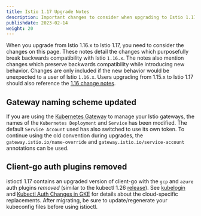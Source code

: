 ```yaml
---
title: Istio 1.17 Upgrade Notes
description: Important changes to consider when upgrading to Istio 1.17.
publishdate: 2023-02-14
weight: 20
---
```


When you upgrade from Istio 1.16.x to Istio 1.17, you need to consider the changes on this page.
These notes detail the changes which purposefully break backwards compatibility with Istio `1.16.x`.
The notes also mention changes which preserve backwards compatibility while introducing new behavior.
Changes are only included if the new behavior would be unexpected to a user of Istio `1.16.x`.
Users upgrading from 1.15.x to Istio 1.17 should also reference the [1.16 change notes](/pt-br/news/releases/1.16.x/announcing-1.16/change-notes/).

## Gateway naming scheme updated

If you are using the [Kubernetes Gateway](https://gateway-api.sigs.k8s.io/references/spec/#gateway.networking.k8s.io/v1.Gateway)
to manage your Istio gateways, the names of the `Kubernetes Deployment` and `Service` has been modified. The default `Service Account` used has also switched to use its own token. To continue using the old convention during upgrades, the `gateway.istio.io/name-override` and `gateway.istio.io/service-account` annotations can be used.

## Client-go auth plugins removed

istioctl 1.17 contains an upgraded version of client-go with the `gcp` and `azure` auth plugins *removed* (similar to the kubectl 1.26 [release](https://github.com/kubernetes/kubernetes/blob/master/CHANGELOG/CHANGELOG-1.26.md#deprecation)). See [kubelogin](https://github.com/Azure/kubelogin) and [Kubectl Auth Changes in GKE](https://cloud.google.com/blog/products/containers-kubernetes/kubectl-auth-changes-in-gke) for details about the cloud-specific replacements. After migrating, be sure to update/regenerate your kubeconfig files before using istioctl.
